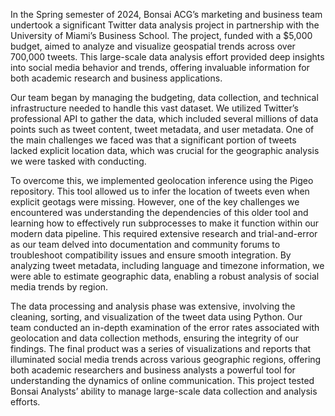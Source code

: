 In the Spring semester of 2024, Bonsai ACG’s marketing and business team undertook a significant Twitter data analysis project in partnership with the University of Miami’s Business School. The project, funded with a $5,000 budget, aimed to analyze and visualize geospatial trends across over 700,000 tweets. This large-scale data analysis effort provided deep insights into social media behavior and trends, offering invaluable information for both academic research and business applications.

Our team began by managing the budgeting, data collection, and technical infrastructure needed to handle this vast dataset. We utilized Twitter’s professional API to gather the data, which included several millions of data points such as tweet content, tweet metadata, and user metadata. One of the main challenges we faced was that a significant portion of tweets lacked explicit location data, which was crucial for the geographic analysis we were tasked with conducting.

To overcome this, we implemented geolocation inference using the Pigeo repository. This tool allowed us to infer the location of tweets even when explicit geotags were missing. However, one of the key challenges we encountered was understanding the dependencies of this older tool and learning how to effectively run subprocesses to make it function within our modern data pipeline. This required extensive research and trial-and-error as our team delved into documentation and community forums to troubleshoot compatibility issues and ensure smooth integration. By analyzing tweet metadata, including language and timezone information, we were able to estimate geographic data, enabling a robust analysis of social media trends by region.

The data processing and analysis phase was extensive, involving the cleaning, sorting, and visualization of the tweet data using Python. Our team conducted an in-depth examination of the error rates associated with geolocation and data collection methods, ensuring the integrity of our findings. The final product was a series of visualizations and reports that illuminated social media trends across various geographic regions, offering both academic researchers and business analysts a powerful tool for understanding the dynamics of online communication. This project tested Bonsai Analysts’ ability to manage large-scale data collection and analysis efforts.
